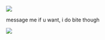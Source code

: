 ![](https://komarev.com/ghpvc/?username=CuteSexyBoy&color=orange)
 
message me if u want, i do bite though
 
![](https://files.catbox.moe/t9wt89.png)
 
